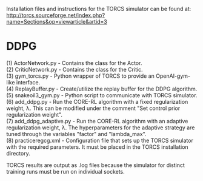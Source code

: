 Installation files and instructions for the TORCS simulator can be found at: <http://torcs.sourceforge.net/index.php?name=Sections&op=viewarticle&artid=3>

# DDPG
(1) ActorNetwork.py - Contains the class for the Actor. \
(2) CriticNetwork.py - Contains the class for the Critic. \
(3) gym_torcs.py - Python wrapper of TORCS to provide an OpenAI-gym-like interface. \
(4) ReplayBuffer.py - Create/utilize the replay buffer for the DDPG algorithm. \
(5) snakeoil3_gym.py - Python script to communicate with TORCS simulator. \
(6) add_ddpg.py - Run the CORE-RL algorithm with a fixed regularization weight, λ. This can be modified under the comment "Set control prior regularization weight". \
(7) add_ddpg_adaptive.py - Run the CORE-RL algorithm with an adaptive regularization weight, λ. The hyperparameters for the adaptive strategy are tuned through the variables "factor" and "lambda_max". \
(8) practiceregcg.xml - Configuration file that sets up the TORCS simulator with the required parameters. It must be placed in the TORCS installation directory. 
 
TORCS results are output as .log files because the simulator for distinct training runs must be run on individual sockets.
